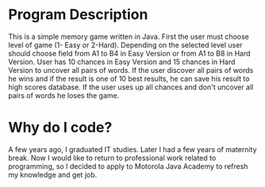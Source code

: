 # Program Description
This is a simple memory game written in Java. 
First the user must choose level of game (1- Easy or 2-Hard).
Depending on the selected level user should choose field from A1 to B4 in Easy Version or from A1 to B8 in Hard Version.
User has 10 chances in Easy Version and 15 chances in Hard Version to uncover all pairs of words.
If the user discover all pairs of words he wins and if the result is one of 10 best results, he can save his result to high scores database.
If the user uses up all chances and don't uncover all pairs of words he loses the game.
# Why do I code?
A few years ago, I graduated IT studies. 
Later I had a few years of maternity break.
Now I would like to return to professional work related to programming, so I decided to apply to Motorola Java Academy to refresh my knowledge and get job.